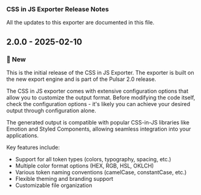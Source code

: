 ### CSS in JS Exporter Release Notes
All the updates to this exporter are documented in this file.

## 2.0.0 - 2025-02-10

### 🚀 New

This is the initial release of the CSS in JS Exporter. The exporter is built on the new export engine and is part of the Pulsar 2.0 release.

The CSS in JS exporter comes with extensive configuration options that allow you to customize the output format. Before modifying the code itself, check the configuration options - it's likely you can achieve your desired output through configuration alone.

The generated output is compatible with popular CSS-in-JS libraries like Emotion and Styled Components, allowing seamless integration into your applications.

Key features include:
- Support for all token types (colors, typography, spacing, etc.)
- Multiple color format options (HEX, RGB, HSL, OKLCH)
- Various token naming conventions (camelCase, constantCase, etc.)
- Flexible theming and branding support
- Customizable file organization